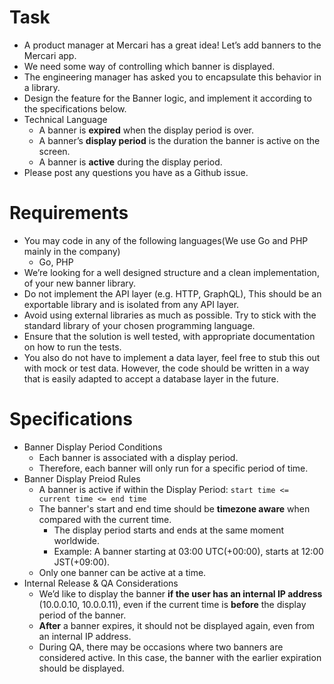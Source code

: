 # Task

* A product manager at Mercari has a great idea!  Let’s add banners to the Mercari app.
* We need some way of controlling which banner is displayed.
* The engineering manager has asked you to encapsulate this behavior in a library.
* Design the feature for the Banner logic, and implement it according to the specifications below.
* Technical Language
    * A banner is **expired** when the display period is over.
    * A banner’s **display period** is the duration the banner is active on the screen.
    * A banner is **active** during the display period.
* Please post any questions you have as a Github issue.


# Requirements

* You may code in any of the following languages(We use Go and PHP mainly in the company)
  * Go, PHP
* We’re looking for a well designed structure and a clean implementation, of your new banner library.
* Do not implement the API layer (e.g. HTTP, GraphQL), This should be an exportable library and is isolated from any API layer.
* Avoid using external libraries as much as possible. Try to stick with the standard library of your chosen programming language.
* Ensure that the solution is well tested, with appropriate documentation on how to run the tests.
* You also do not have to implement a data layer, feel free to stub this out with mock or test data.  However, the code should be written in a way that is easily adapted to accept a database layer in the future.


# Specifications

* Banner Display Period Conditions
    * Each banner is associated with a display period.
    * Therefore, each banner will only run for a specific period of time.
* Banner Display Preiod Rules
    * A banner is active if within the Display Period: `start time <= current time <= end time`
    * The banner's start and end time should be **timezone aware** when compared with the current time.
        * The display period starts and ends at the same moment worldwide.
        * Example: A banner starting at 03:00 UTC(+00:00), starts at 12:00 JST(+09:00).
    * Only one banner can be active at a time.
* Internal Release & QA Considerations
    * We’d like to display the banner **if the user has an internal IP address** (10.0.0.10, 10.0.0.11), even if the current time is **before** the display period of the banner.
    * **After** a banner expires, it should not be displayed again, even from an internal IP address.
    * During QA, there may be occasions where two banners are considered active.  In this case, the banner with the earlier expiration should be displayed.

